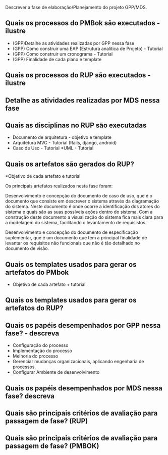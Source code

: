 Descrever a fase de elaboração/Planejamento do projeto GPP/MDS.

##  Quais os processos do PMBok são executados - ilustre
*  (GPP)Detalhe as atividades realizadas por GPP nessa fase
* (GPP) Como construir uma EAP (Estrutura analítica de Projeto) - Tutorial
* (GPP) Como construir um cronograma - Tutorial
* (GPP) Finalidade de cada plano e template

## Quais os processos do RUP são executados - ilustre

## Detalhe as atividades realizadas por MDS nessa fase

## Quais as disciplinas no RUP são executadas

* Documento de arquitetura - objetivo e template
* Arquitetura MVC - Tutorial (Rails, django, android)
* Caso de Uso - Tutorial
*UML - Tutorial

## Quais os artefatos são gerados do RUP?
*Objetivo de cada artefato e tutorial

Os principais artefatos realizados nesta fase foram:

Desenvolvimento e concepção do documento de caso de uso, que é o documento que consiste em descrever o sistema através da diagramação do sistema. Neste documento é onde ocorre a identificação dos atores do sistema e quais são as suas possíveis ações dentro do sistema. Com a construção deste documento a visualização do sistema fica mais clara para a modelagem do sistema, facilitando o levantamento de requisistos.

Desenvolvimento e concepção do documento de especificação suplementar, que é um documento que tem a principal finalidade de levantar os requisitos não funcionais que não é tão detalhado no documento de visão.


## Quais os templates usados para gerar os artefatos do PMbok 

* Objetivo de cada artefato + tutorial

## Quais os templates usados para gerar os artefatos do RUP?

## Quais os papéis desempenhados por GPP nessa fase? - descreva
 * Configuração do processo
 * Implementação do processo
 * Melhoria do processo
 * Gerenciar mudanças organizacionais, aplicando engenharia de processos.
 * Configurar Ambiente de desenvolvimento 

## Quais os papéis desempenhados por MDS nessa fase? descreva 

## Quais são principais critérios de avaliação para passagem de fase? (RUP)


## Quais são principais critérios de avaliação para passagem de fase? (PMBOK)

 